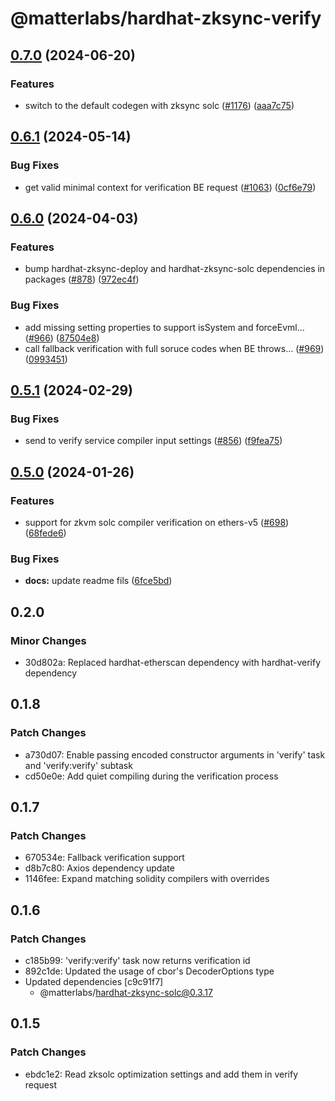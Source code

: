# @matterlabs/hardhat-zksync-verify

## [0.7.0](https://github.com/matter-labs/hardhat-zksync/compare/@matterlabs/hardhat-zksync-verify-v0.6.1...@matterlabs/hardhat-zksync-verify-v0.7.0) (2024-06-20)


### Features

* switch to the default codegen with zksync solc ([#1176](https://github.com/matter-labs/hardhat-zksync/issues/1176)) ([aaa7c75](https://github.com/matter-labs/hardhat-zksync/commit/aaa7c75a1c8094d52d880f8c14d3e6bdca28b07f))

## [0.6.1](https://github.com/matter-labs/hardhat-zksync/compare/@matterlabs/hardhat-zksync-verify-v0.6.0...@matterlabs/hardhat-zksync-verify-v0.6.1) (2024-05-14)


### Bug Fixes

* get valid minimal context for verification BE request ([#1063](https://github.com/matter-labs/hardhat-zksync/issues/1063)) ([0cf6e79](https://github.com/matter-labs/hardhat-zksync/commit/0cf6e798f337dc9e506bdaa6de11c5d6cce3748b))

## [0.6.0](https://github.com/matter-labs/hardhat-zksync/compare/@matterlabs/hardhat-zksync-verify-v0.5.1...@matterlabs/hardhat-zksync-verify-v0.6.0) (2024-04-03)


### Features

* bump hardhat-zksync-deploy and hardhat-zksync-solc dependencies in packages ([#878](https://github.com/matter-labs/hardhat-zksync/issues/878)) ([972ec4f](https://github.com/matter-labs/hardhat-zksync/commit/972ec4f44fca7619182ae3400cf209e50a45905a))


### Bug Fixes

* add missing setting properties to support isSystem and forceEvml… ([#966](https://github.com/matter-labs/hardhat-zksync/issues/966)) ([87504e8](https://github.com/matter-labs/hardhat-zksync/commit/87504e86299a07e778d33440b870d00362003ff5))
* call fallback verification with full soruce codes when BE throws… ([#969](https://github.com/matter-labs/hardhat-zksync/issues/969)) ([0993451](https://github.com/matter-labs/hardhat-zksync/commit/0993451c3edd6aa856ea845bc6fba015aa6c6db5))

## [0.5.1](https://github.com/matter-labs/hardhat-zksync/compare/@matterlabs/hardhat-zksync-verify-v0.5.0...@matterlabs/hardhat-zksync-verify-v0.5.1) (2024-02-29)


### Bug Fixes

* send to verify service compiler input settings ([#856](https://github.com/matter-labs/hardhat-zksync/issues/856)) ([f9fea75](https://github.com/matter-labs/hardhat-zksync/commit/f9fea7557b94b7567bcd857acefd90624a1f404d))

## [0.5.0](https://github.com/matter-labs/hardhat-zksync/compare/@matterlabs/hardhat-zksync-verify@0.4.0...@matterlabs/hardhat-zksync-verify-v0.5.0) (2024-01-26)


### Features

* support for zkvm solc compiler verification on ethers-v5 ([#698](https://github.com/matter-labs/hardhat-zksync/issues/698)) ([68fede6](https://github.com/matter-labs/hardhat-zksync/commit/68fede6a85e23197a651d37d70442be5e91cacab))


### Bug Fixes

* **docs:** update readme fils ([6fce5bd](https://github.com/matter-labs/hardhat-zksync/commit/6fce5bdd0ebc7d61519b5cc637f962c1390944ea))

## 0.2.0

### Minor Changes

- 30d802a: Replaced hardhat-etherscan dependency with hardhat-verify dependency

## 0.1.8

### Patch Changes

- a730d07: Enable passing encoded constructor arguments in 'verify' task and 'verify:verify' subtask
- cd50e0e: Add quiet compiling during the verification process

## 0.1.7

### Patch Changes

- 670534e: Fallback verification support
- d8b7c80: Axios dependency update
- 1146fee: Expand matching solidity compilers with overrides

## 0.1.6

### Patch Changes

- c185b99: 'verify:verify' task now returns verification id
- 892c1de: Updated the usage of cbor's DecoderOptions type
- Updated dependencies [c9c91f7]
  - @matterlabs/hardhat-zksync-solc@0.3.17

## 0.1.5

### Patch Changes

- ebdc1e2: Read zksolc optimization settings and add them in verify request
